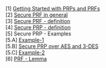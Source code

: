 [1] <a href="http://geekresearchlab.net/coursera/crypto1/prp-prf.jpg">Getting Started with PRPs and PRFs</a><br>
[2] <a href="http://geekresearchlab.net/coursera/crypto1/secure-prf.jpg">Secure PRF in general</a><br>
[3] <a href="http://geekresearchlab.net/coursera/crypto1/secure-prf-definition.jpg">Secure PRF - definition</a><br>
[4] <a href="http://geekresearchlab.net/coursera/crypto1/secure-prp-defn.jpg">Secure PRP - definition</a><br>
[5] Secure PRP - Examples<br>
[5.A] <a href="http://geekresearchlab.net/coursera/crypto1/secure-prp-example.jpg">Example-1</a><br>
[5.B] <a href="http://geekresearchlab.net/coursera/crypto1/secure-prp-aes-3des.jpg">Secure PRP over AES and 3-DES</a><br>
[5.C] <a href="http://geekresearchlab.net/coursera/crypto1/secure-prp-example-2.jpg">Example-2</a><br>
[6] <a href="http://geekresearchlab.net/coursera/crypto1/prf-lemma.jpg">PRF - Lemma</a>
